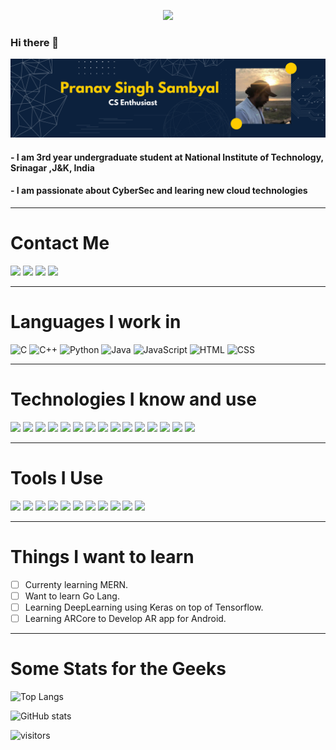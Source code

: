 <p align='center'><img src="https://github-readme-quotes.herokuapp.com/quote?theme=dark" /><p/>

### Hi there 👋
![](banner.png)
#### - I am 3rd year undergraduate student at National Institute of Technology, Srinagar ,J&K, India
#### - I am passionate about CyberSec and learing new cloud technologies
<hr>

# Contact Me
[![](https://img.shields.io/badge/LinkedIn-0077B5?style=for-the-badge&logo=linkedin&logoColor=white)](https://www.linkedin.com/in/pranav-sambyal-5b85831b6/)
[![](https://img.shields.io/badge/Gmail-D14836?style=for-the-badge&logo=gmail&logoColor=white)](mailto:singhsambyalpranav@gmail.com)
[![](https://img.shields.io/badge/Telegram-2CA5E0?style=for-the-badge&logo=telegram&logoColor=white)](https://t.me/pranavsambyal)
[![](https://img.shields.io/badge/Discord-7289DA?style=for-the-badge&logo=discord&logoColor=white)](https://discord.com/users/339836075981799424)

<hr>

# Languages I work in

![C](https://img.shields.io/badge/C-00599C?style=for-the-badge&logo=c&logoColor=white)
![C++](https://img.shields.io/badge/C%2B%2B-00599C?style=for-the-badge&logo=c%2B%2B&logoColor=white)
![Python](https://img.shields.io/badge/Python-FFD43B?style=for-the-badge&logo=python&logoColor=darkgreen)
![Java](https://img.shields.io/badge/Java-ED8B00?style=for-the-badge&logo=java&logoColor=white)
![JavaScript](https://img.shields.io/badge/JavaScript-323330?style=for-the-badge&logo=javascript&logoColor=F7DF1E)
![HTML](https://img.shields.io/badge/HTML5-E34F26?style=for-the-badge&logo=html5&logoColor=white)
![CSS](https://img.shields.io/badge/CSS3-1572B6?style=for-the-badge&logo=css3&logoColor=white)

<hr>

# Technologies I know and use
![](https://img.shields.io/badge/Bootstrap-563D7C?style=for-the-badge&logo=bootstrap&logoColor=white)
![](https://img.shields.io/badge/conda-342B029.svg?&style=for-the-badge&logo=anaconda&logoColor=white)
![](https://img.shields.io/badge/Docker-2CA5E0?style=for-the-badge&logo=docker&logoColor=white)
![](https://img.shields.io/badge/Flask-000000?style=for-the-badge&logo=flask&logoColor=white)
![](https://img.shields.io/badge/Jupyter-F37626.svg?&style=for-the-badge&logo=Jupyter&logoColor=white)
![](https://img.shields.io/badge/Material%20UI-007FFF?style=for-the-badge&logo=mui&logoColor=white)
![](https://img.shields.io/badge/Markdown-000000?style=for-the-badge&logo=markdown&logoColor=white)
![](https://img.shields.io/badge/json-5E5C5C?style=for-the-badge&logo=json&logoColor=white)
![](https://img.shields.io/badge/npm-CB3837?style=for-the-badge&logo=npm&logoColor=white)
![](https://img.shields.io/badge/OpenCV-27338e?style=for-the-badge&logo=OpenCV&logoColor=white)
![](https://img.shields.io/badge/OpenGL-FFFFFF?style=for-the-badge&logo=opengl)
![](https://img.shields.io/badge/MySQL-005C84?style=for-the-badge&logo=mysql&logoColor=white)
![](https://img.shields.io/badge/SQLite-07405E?style=for-the-badge&logo=sqlite&logoColor=white)
![](https://img.shields.io/badge/Heroku-430098?style=for-the-badge&logo=heroku&logoColor=white)
![](https://img.shields.io/badge/Netlify-00C7B7?style=for-the-badge&logo=netlify&logoColor=white)

<hr>

# Tools I Use
![](https://img.shields.io/badge/Visual_Studio_Code-0078D4?style=for-the-badge&logo=visual%20studio%20code&logoColor=white)
![](https://img.shields.io/badge/Visual_Studio-5C2D91?style=for-the-badge&logo=visual%20studio&logoColor=white)
![](https://img.shields.io/badge/PyCharm-000000.svg?&style=for-the-badge&logo=PyCharm&logoColor=white)
![](https://img.shields.io/badge/IntelliJIDEA-000000.svg?style=for-the-badge&logo=intellij-idea&logoColor=white)
![](https://img.shields.io/badge/Colab-F9AB00?style=for-the-badge&logo=googlecolab&color=525252)
![](https://img.shields.io/badge/Android_Studio-3DDC84?style=for-the-badge&logo=android-studio&logoColor=white)
![](https://img.shields.io/badge/Windows-0078D6?style=for-the-badge&logo=windows&logoColor=white)
![](https://img.shields.io/badge/Pop!_OS-48B9C7?style=for-the-badge&logo=Pop!_OS&logoColor=white)
![](https://img.shields.io/badge/GIT-E44C30?style=for-the-badge&logo=git&logoColor=white)
![](https://img.shields.io/badge/windows%20terminal-4D4D4D?style=for-the-badge&logo=windows%20terminal&logoColor=white)
![](https://img.shields.io/badge/Google_chrome-4285F4?style=for-the-badge&logo=Google-chrome&logoColor=white)
![]()

<hr>

# Things I want to learn
- [ ] Currenty learning MERN.
- [ ] Want to learn Go Lang.
- [ ] Learning DeepLearning using Keras on top of Tensorflow.
- [ ] Learning ARCore to Develop AR app for Android.  

<hr>

# Some Stats for the Geeks

![Top Langs](https://github-readme-stats.vercel.app/api/top-langs/?username=pranavsambyal)


![GitHub stats](https://github-readme-stats.vercel.app/api?username=pranavsambyal&show_icons=true)


![visitors](https://visitor-badge.laobi.icu/badge?page_id=${your.username}.${your.repo.id})
